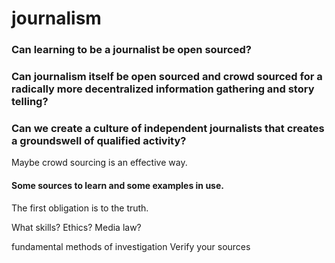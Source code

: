 # journalism
<h3>Can learning to be a journalist be open sourced?</h3>
<h3>Can journalism itself be open sourced and crowd sourced for a radically more decentralized information gathering and story telling?</h3>
<h3>Can we create a culture of independent journalists that creates a groundswell of qualified activity?</h3>

Maybe crowd sourcing is an effective way. 
<h4>Some sources to learn and some examples in use.</h4>

The first obligation is to the truth.

What skills?
Ethics?
Media law?

fundamental methods of investigation
Verify your sources
